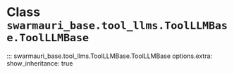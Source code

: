 # Class `swarmauri_base.tool_llms.ToolLLMBase.ToolLLMBase`

::: swarmauri_base.tool_llms.ToolLLMBase.ToolLLMBase
    options.extra:
      show_inheritance: true

